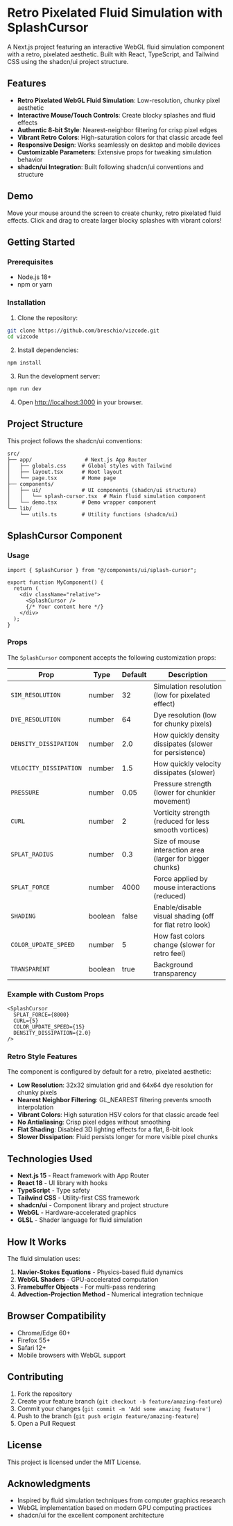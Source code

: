 # Retro Pixelated Fluid Simulation with SplashCursor

A Next.js project featuring an interactive WebGL fluid simulation component with a retro, pixelated aesthetic. Built with React, TypeScript, and Tailwind CSS using the shadcn/ui project structure.

## Features

- **Retro Pixelated WebGL Fluid Simulation**: Low-resolution, chunky pixel aesthetic
- **Interactive Mouse/Touch Controls**: Create blocky splashes and fluid effects
- **Authentic 8-bit Style**: Nearest-neighbor filtering for crisp pixel edges
- **Vibrant Retro Colors**: High-saturation colors for that classic arcade feel
- **Responsive Design**: Works seamlessly on desktop and mobile devices
- **Customizable Parameters**: Extensive props for tweaking simulation behavior
- **shadcn/ui Integration**: Built following shadcn/ui conventions and structure

## Demo

Move your mouse around the screen to create chunky, retro pixelated fluid effects. Click and drag to create larger blocky splashes with vibrant colors!

## Getting Started

### Prerequisites

- Node.js 18+ 
- npm or yarn

### Installation

1. Clone the repository:
```bash
git clone https://github.com/breschio/vizcode.git
cd vizcode
```

2. Install dependencies:
```bash
npm install
```

3. Run the development server:
```bash
npm run dev
```

4. Open [http://localhost:3000](http://localhost:3000) in your browser.

## Project Structure

This project follows the shadcn/ui conventions:

```
src/
├── app/                 # Next.js App Router
│   ├── globals.css     # Global styles with Tailwind
│   ├── layout.tsx      # Root layout
│   └── page.tsx        # Home page
├── components/
│   ├── ui/             # UI components (shadcn/ui structure)
│   │   └── splash-cursor.tsx  # Main fluid simulation component
│   └── demo.tsx        # Demo wrapper component
└── lib/
    └── utils.ts        # Utility functions (shadcn/ui)
```

## SplashCursor Component

### Usage

```tsx
import { SplashCursor } from "@/components/ui/splash-cursor";

export function MyComponent() {
  return (
    <div className="relative">
      <SplashCursor />
      {/* Your content here */}
    </div>
  );
}
```

### Props

The `SplashCursor` component accepts the following customization props:

| Prop | Type | Default | Description |
|------|------|---------|-------------|
| `SIM_RESOLUTION` | number | 32 | Simulation resolution (low for pixelated effect) |
| `DYE_RESOLUTION` | number | 64 | Dye resolution (low for chunky pixels) |
| `DENSITY_DISSIPATION` | number | 2.0 | How quickly density dissipates (slower for persistence) |
| `VELOCITY_DISSIPATION` | number | 1.5 | How quickly velocity dissipates (slower) |
| `PRESSURE` | number | 0.05 | Pressure strength (lower for chunkier movement) |
| `CURL` | number | 2 | Vorticity strength (reduced for less smooth vortices) |
| `SPLAT_RADIUS` | number | 0.3 | Size of mouse interaction area (larger for bigger chunks) |
| `SPLAT_FORCE` | number | 4000 | Force applied by mouse interactions (reduced) |
| `SHADING` | boolean | false | Enable/disable visual shading (off for flat retro look) |
| `COLOR_UPDATE_SPEED` | number | 5 | How fast colors change (slower for retro feel) |
| `TRANSPARENT` | boolean | true | Background transparency |

### Example with Custom Props

```tsx
<SplashCursor 
  SPLAT_FORCE={8000}
  CURL={5}
  COLOR_UPDATE_SPEED={15}
  DENSITY_DISSIPATION={2.0}
/>
```

### Retro Style Features

The component is configured by default for a retro, pixelated aesthetic:

- **Low Resolution**: 32x32 simulation grid and 64x64 dye resolution for chunky pixels
- **Nearest Neighbor Filtering**: GL_NEAREST filtering prevents smooth interpolation
- **Vibrant Colors**: High saturation HSV colors for that classic arcade feel
- **No Antialiasing**: Crisp pixel edges without smoothing
- **Flat Shading**: Disabled 3D lighting effects for a flat, 8-bit look
- **Slower Dissipation**: Fluid persists longer for more visible pixel chunks

## Technologies Used

- **Next.js 15** - React framework with App Router
- **React 18** - UI library with hooks
- **TypeScript** - Type safety
- **Tailwind CSS** - Utility-first CSS framework
- **shadcn/ui** - Component library and project structure
- **WebGL** - Hardware-accelerated graphics
- **GLSL** - Shader language for fluid simulation

## How It Works

The fluid simulation uses:
1. **Navier-Stokes Equations** - Physics-based fluid dynamics
2. **WebGL Shaders** - GPU-accelerated computation
3. **Framebuffer Objects** - For multi-pass rendering
4. **Advection-Projection Method** - Numerical integration technique

## Browser Compatibility

- Chrome/Edge 60+
- Firefox 55+
- Safari 12+
- Mobile browsers with WebGL support

## Contributing

1. Fork the repository
2. Create your feature branch (`git checkout -b feature/amazing-feature`)
3. Commit your changes (`git commit -m 'Add some amazing feature'`)
4. Push to the branch (`git push origin feature/amazing-feature`)
5. Open a Pull Request

## License

This project is licensed under the MIT License.

## Acknowledgments

- Inspired by fluid simulation techniques from computer graphics research
- WebGL implementation based on modern GPU computing practices
- shadcn/ui for the excellent component architecture
